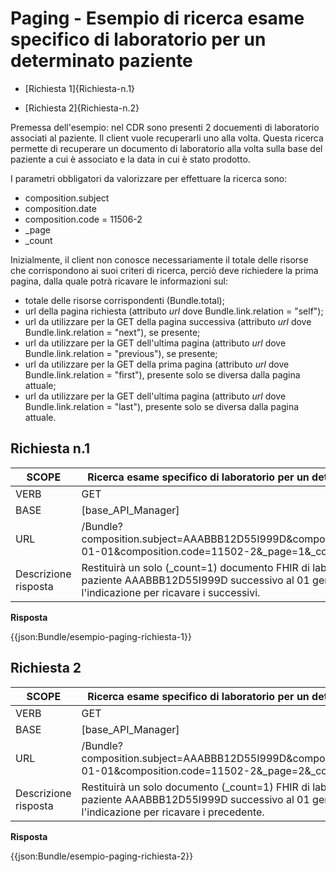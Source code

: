# Paging - Esempio di ricerca esame specifico di laboratorio per un determinato paziente 

- [Richiesta 1]{Richiesta-n.1}

- [Richiesta 2]{Richiesta-n.2}

Premessa dell'esempio: nel CDR sono presenti 2 docuementi di laboratorio associati al paziente. Il client vuole recuperarli uno alla volta.
Questa ricerca permette di recuperare un documento di laboratorio alla volta sulla base del paziente a cui è associato e la data in cui è stato prodotto.

I parametri obbligatori da valorizzare per effettuare la ricerca sono: 

- composition.subject
- composition.date 
- composition.code = 11506-2
- _page
- _count

Inizialmente, il client non conosce necessariamente il totale delle risorse che corrispondono ai suoi criteri di ricerca, perciò deve richiedere la prima pagina, dalla quale potrà ricavare le informazioni sul:
- totale delle risorse corrispondenti (Bundle.total);
- url della pagina richiesta (attributo *url* dove Bundle.link.relation = "self");
- url da utilizzare per la GET della pagina successiva (attributo *url* dove Bundle.link.relation = "next"), se presente;
- url da utilizzare per la GET dell'ultima pagina (attributo *url* dove Bundle.link.relation = "previous"), se presente;  
- url da utilizzare per la GET della prima pagina (attributo *url* dove Bundle.link.relation = "first"), presente solo se diversa dalla pagina attuale;
- url da utilizzare per la GET dell'ultima pagina (attributo *url* dove Bundle.link.relation = "last"), presente solo se diversa dalla pagina attuale.

## Richiesta n.1

| SCOPE | Ricerca esame specifico di laboratorio per un determinato paziente |
|---|---|
| VERB | GET |
| BASE | [base_API_Manager]    |
| URL | /Bundle?composition.subject=AAABBB12D55I999D&composition.date=gt2023-01-01&composition.code=11502-2&_page=1&_count=1  |
|Descrizione risposta | Restituirà un solo (_count=1) documento FHIR di laboratorio associato al paziente AAABBB12D55I999D successivo al 01 gennaio 2023 e l'indicazione per ricavare i successivi. |

**Risposta**

{{json:Bundle/esempio-paging-richiesta-1}}


## Richiesta 2

| SCOPE | Ricerca esame specifico di laboratorio per un determinato paziente |
|---|---|
| VERB | GET |
| BASE | [base_API_Manager]    |
| URL | /Bundle?composition.subject=AAABBB12D55I999D&composition.date=gt2023-01-01&composition.code=11502-2&_page=2&_count=1  |
|Descrizione risposta | Restituirà un solo documento (_count=1) FHIR di laboratorio associato al paziente AAABBB12D55I999D successivo al 01 gennaio 2023 e l'indicazione per ricavare i precedente. |

**Risposta**

{{json:Bundle/esempio-paging-richiesta-2}}
